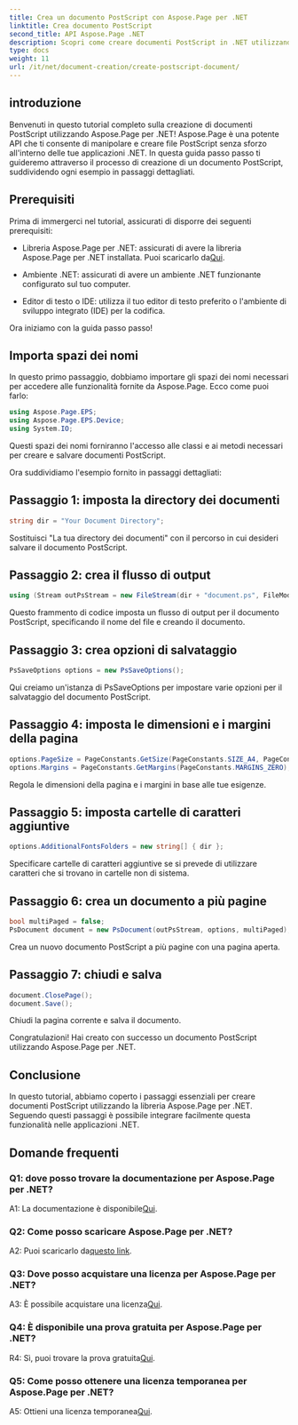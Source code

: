 ```yaml
---
title: Crea un documento PostScript con Aspose.Page per .NET
linktitle: Crea documento PostScript
second_title: API Aspose.Page .NET
description: Scopri come creare documenti PostScript in .NET utilizzando Aspose.Page. Segui la nostra guida passo passo per un'integrazione perfetta. Scarica la libreria e inizia a manipolare i file PostScript senza sforzo.
type: docs
weight: 11
url: /it/net/document-creation/create-postscript-document/
---
```

## introduzione

Benvenuti in questo tutorial completo sulla creazione di documenti PostScript utilizzando Aspose.Page per .NET! Aspose.Page è una potente API che ti consente di manipolare e creare file PostScript senza sforzo all'interno delle tue applicazioni .NET. In questa guida passo passo ti guideremo attraverso il processo di creazione di un documento PostScript, suddividendo ogni esempio in passaggi dettagliati.

## Prerequisiti

Prima di immergerci nel tutorial, assicurati di disporre dei seguenti prerequisiti:

-  Libreria Aspose.Page per .NET: assicurati di avere la libreria Aspose.Page per .NET installata. Puoi scaricarlo da[Qui](https://releases.aspose.com/page/net/).

- Ambiente .NET: assicurati di avere un ambiente .NET funzionante configurato sul tuo computer.

- Editor di testo o IDE: utilizza il tuo editor di testo preferito o l'ambiente di sviluppo integrato (IDE) per la codifica.

Ora iniziamo con la guida passo passo!

## Importa spazi dei nomi

In questo primo passaggio, dobbiamo importare gli spazi dei nomi necessari per accedere alle funzionalità fornite da Aspose.Page. Ecco come puoi farlo:

```csharp
using Aspose.Page.EPS;
using Aspose.Page.EPS.Device;
using System.IO;
```

Questi spazi dei nomi forniranno l'accesso alle classi e ai metodi necessari per creare e salvare documenti PostScript.

Ora suddividiamo l'esempio fornito in passaggi dettagliati:

## Passaggio 1: imposta la directory dei documenti

```csharp
string dir = "Your Document Directory";
```

Sostituisci "La tua directory dei documenti" con il percorso in cui desideri salvare il documento PostScript.

## Passaggio 2: crea il flusso di output

```csharp
using (Stream outPsStream = new FileStream(dir + "document.ps", FileMode.Create))
```

Questo frammento di codice imposta un flusso di output per il documento PostScript, specificando il nome del file e creando il documento.

## Passaggio 3: crea opzioni di salvataggio

```csharp
PsSaveOptions options = new PsSaveOptions();
```

Qui creiamo un'istanza di PsSaveOptions per impostare varie opzioni per il salvataggio del documento PostScript.

## Passaggio 4: imposta le dimensioni e i margini della pagina

```csharp
options.PageSize = PageConstants.GetSize(PageConstants.SIZE_A4, PageConstants.ORIENTATION_PORTRAIT);
options.Margins = PageConstants.GetMargins(PageConstants.MARGINS_ZERO);
```

Regola le dimensioni della pagina e i margini in base alle tue esigenze.

## Passaggio 5: imposta cartelle di caratteri aggiuntive

```csharp
options.AdditionalFontsFolders = new string[] { dir };
```

Specificare cartelle di caratteri aggiuntive se si prevede di utilizzare caratteri che si trovano in cartelle non di sistema.

## Passaggio 6: crea un documento a più pagine

```csharp
bool multiPaged = false;
PsDocument document = new PsDocument(outPsStream, options, multiPaged);
```

Crea un nuovo documento PostScript a più pagine con una pagina aperta.

## Passaggio 7: chiudi e salva

```csharp
document.ClosePage();
document.Save();
```

Chiudi la pagina corrente e salva il documento.

Congratulazioni! Hai creato con successo un documento PostScript utilizzando Aspose.Page per .NET.

## Conclusione

In questo tutorial, abbiamo coperto i passaggi essenziali per creare documenti PostScript utilizzando la libreria Aspose.Page per .NET. Seguendo questi passaggi è possibile integrare facilmente questa funzionalità nelle applicazioni .NET.

## Domande frequenti

### Q1: dove posso trovare la documentazione per Aspose.Page per .NET?

 A1: La documentazione è disponibile[Qui](https://reference.aspose.com/page/net/).

### Q2: Come posso scaricare Aspose.Page per .NET?

 A2: Puoi scaricarlo da[questo link](https://releases.aspose.com/page/net/).

### Q3: Dove posso acquistare una licenza per Aspose.Page per .NET?

 A3: È possibile acquistare una licenza[Qui](https://purchase.aspose.com/buy).

### Q4: È disponibile una prova gratuita per Aspose.Page per .NET?

 R4: Sì, puoi trovare la prova gratuita[Qui](https://releases.aspose.com/).

### Q5: Come posso ottenere una licenza temporanea per Aspose.Page per .NET?

 A5: Ottieni una licenza temporanea[Qui](https://purchase.aspose.com/temporary-license/).